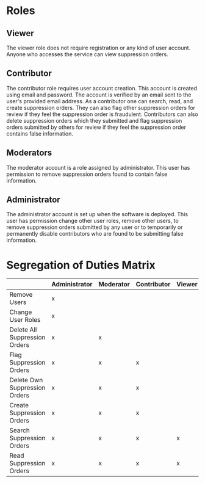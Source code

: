 # Roles

## Viewer 
The viewer role does not require registration or any kind of user account. 
Anyone who accesses the service can view suppression orders.

## Contributor 
The contributor role requires user account creation. This account is created 
using email and password. The account is verified by an email sent to the user's
provided email address. As a contributor one can search, read, and create 
suppression orders. They can also flag other suppression orders for review if 
they feel the suppression order is fraudulent. Contributors can also delete 
suppression orders which they submitted and flag suppression orders submitted 
by others for review if they feel the suppression order contains false 
information.

## Moderators 
The moderator account is a role assigned by administrator. This user has
permission to remove suppression orders found to contain false information.

## Administrator
The administrator account is set up when the software is deployed. This user has
permission change other user roles, remove other users, to remove suppression 
orders submitted by any user or to temporarily or permanently disable 
contributors who are found to be submitting false information. 


# Segregation of Duties Matrix

|                                | Administrator | Moderator | Contributor | Viewer |
|--------------------------------|---------------|-----------|-------------|--------|
| Remove Users                   | x             |           |             |        |
| Change User Roles              | x             |           |             |        |
| Delete All Suppression Orders  | x             | x         |             |        |
| Flag Suppression Orders        | x             | x         | x           |        |
| Delete Own Suppression Orders  | x             | x         | x           |        |
| Create Suppression Orders      | x             | x         | x           |        |
| Search Suppression Orders      | x             | x         | x           | x      |
| Read Suppression Orders        | x             | x         | x           | x      |

